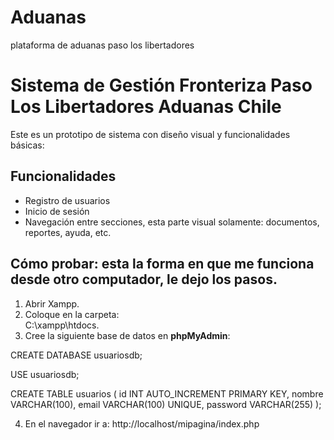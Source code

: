 # Aduanas
plataforma de aduanas paso los libertadores
# Sistema de Gestión Fronteriza Paso Los Libertadores Aduanas Chile

Este es un prototipo de sistema con diseño visual y funcionalidades básicas:

## Funcionalidades
- Registro de usuarios
- Inicio de sesión
- Navegación entre secciones, esta parte visual solamente: documentos, reportes, ayuda, etc.

## Cómo probar: esta la forma en que me funciona desde otro computador, le dejo los pasos.

1. Abrir Xampp.
2. Coloque  en la carpeta:  
   C:\xampp\htdocs.
3. Cree la siguiente base de datos en **phpMyAdmin**:


CREATE DATABASE usuariosdb;

USE usuariosdb;

CREATE TABLE usuarios (
  id INT AUTO_INCREMENT PRIMARY KEY,
  nombre VARCHAR(100),
  email VARCHAR(100) UNIQUE,
  password VARCHAR(255)
);

4. En el navegador ir a:
http://localhost/mipagina/index.php
